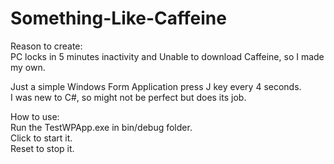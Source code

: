 # Something-Like-Caffeine

Reason to create:<br>
PC locks in 5 minutes inactivity and Unable to download Caffeine, so I made my own.<br>

Just a simple Windows Form Application press J key every 4 seconds.<br>
I was new to C#, so might not be perfect but does its job.<br>

How to use:<br>
Run the TestWPApp.exe in bin/debug folder.<br>
Click to start it.<br>
Reset to stop it.<br>
